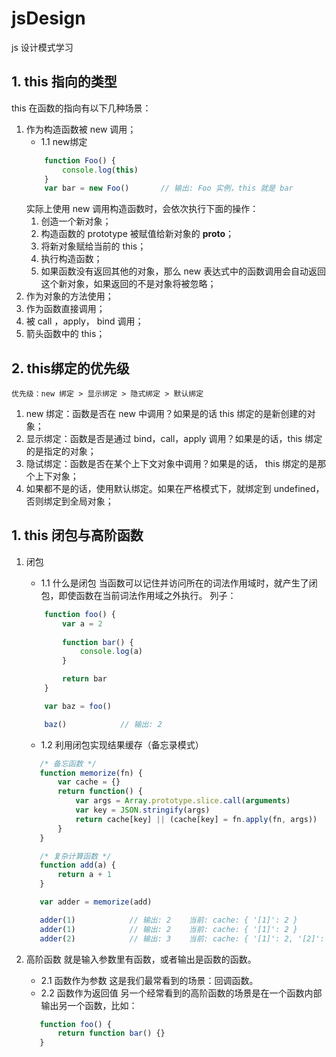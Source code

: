 # jsDesign
js 设计模式学习
## 1. this 指向的类型
this 在函数的指向有以下几种场景：
1.  作为构造函数被 new 调用；
    - 1.1 new绑定 
    ``` javascript
        function Foo() {
            console.log(this)
        }
        var bar = new Foo()       // 输出: Foo 实例，this 就是 bar

    ``` 
      实际上使用 new 调用构造函数时，会依次执行下面的操作：
      1.    创造一个新对象；
      2.    构造函数的 prototype 被赋值给新对象的 __proto__；
      3.    将新对象赋给当前的 this；
      4.    执行构造函数；
      5.    如果函数没有返回其他的对象，那么 new 表达式中的函数调用会自动返回这个新对象，如果返回的不是对象将被忽略；
2.  作为对象的方法使用；
3.  作为函数直接调用；
4.  被 call ，apply， bind 调用；
5.  箭头函数中的 this；
## 2. this绑定的优先级
    优先级：new 绑定 > 显示绑定 > 隐式绑定 > 默认绑定
1.  new 绑定：函数是否在 new 中调用？如果是的话 this 绑定的是新创建的对象；
2.  显示绑定：函数是否是通过 bind，call，apply 调用？如果是的话，this 绑定的是指定的对象；
3.  隐试绑定：函数是否在某个上下文对象中调用？如果是的话， this 绑定的是那个上下对象；
4.  如果都不是的话，使用默认绑定。如果在严格模式下，就绑定到 undefined， 否则绑定到全局对象；
## 1. this 闭包与高阶函数
1.  闭包
    - 1.1 什么是闭包
    当函数可以记住并访问所在的词法作用域时，就产生了闭包，即使函数在当前词法作用域之外执行。
    列子：
    ``` javascript
        function foo() {
            var a = 2
            
            function bar() {
                console.log(a)
            }

            return bar
        }

        var baz = foo()

        baz()            // 输出: 2

    ```
    - 1.2 利用闭包实现结果缓存（备忘录模式）
    
     ``` javascript
        /* 备忘函数 */
        function memorize(fn) {
            var cache = {}
            return function() {
                var args = Array.prototype.slice.call(arguments)
                var key = JSON.stringify(args)
                return cache[key] || (cache[key] = fn.apply(fn, args))
            }
        }

        /* 复杂计算函数 */
        function add(a) {
            return a + 1
        }

        var adder = memorize(add)

        adder(1)            // 输出: 2    当前: cache: { '[1]': 2 }
        adder(1)            // 输出: 2    当前: cache: { '[1]': 2 }
        adder(2)            // 输出: 3    当前: cache: { '[1]': 2, '[2]': 3 }

    ```
2.  高阶函数
    就是输入参数里有函数，或者输出是函数的函数。
    - 2.1 函数作为参数
    这是我们最常看到的场景：回调函数。
    - 2.2 函数作为返回值
    另一个经常看到的高阶函数的场景是在一个函数内部输出另一个函数，比如：
     ``` javascript
        function foo() {
            return function bar() {}
        }

     ```
